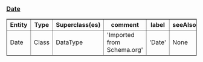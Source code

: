 ## <h3><a href="https://schema.org/Date">Date</a></h3><table border="1" class="dataframe">
  <thead>
    <tr style="text-align: center;">
      <th>Entity</th>
      <th>Type</th>
      <th>Superclass(es)</th>
      <th>comment</th>
      <th>label</th>
      <th>seeAlso</th>
    </tr>
  </thead>
  <tbody>
    <tr>
      <td>Date</td>
      <td>Class</td>
      <td>DataType</td>
      <td>'Imported from Schema.org'</td>
      <td>'Date'</td>
      <td>None</td>
    </tr>
  </tbody>
</table>